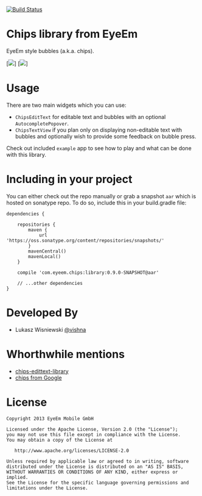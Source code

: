 [![Build Status](https://travis-ci.org/eyeem/chips-android.png)](https://travis-ci.org/eyeem/chips-android)

Chips library from EyeEm
=================

EyeEm style bubbles (a.k.a. chips).

[![](http://cdn.eyeem.com/thumb/h/400/f88f4ba735e60e5b6faa24b252d1c1b62e375f72-1384269072)] [![](http://cdn.eyeem.com/thumb/h/400/8c660660033aac40d3d099fbc220e993c57ed7eb-1384269111)]

Usage
============
There are two main widgets which you can use:

- `ChipsEditText` for editable text and bubbles with an optional `AutocompletePopover`.
- `ChipsTextView` if you plan only on displaying non-editable text with bubbles and optionally wish to provide some feedback on bubble press.

Check out included `example` app to see how to play and what can be done with this library.

Including in your project
=========================

You can either check out the repo manually or grab a snapshot `aar` which is hosted on sonatype repo. To do so, include this in your build.gradle file:

```
dependencies {

    repositories {
        maven {
            url 'https://oss.sonatype.org/content/repositories/snapshots/'
        }
        mavenCentral()
        mavenLocal()
    }

    compile 'com.eyeem.chips:library:0.9.0-SNAPSHOT@aar'

    // ...other dependencies
}
```

Developed By
============

* Lukasz Wisniewski [@vishna](https://twitter.com/vishna)

Whorthwhile mentions
============
- [chips-edittext-library](https://github.com/kpbird/chips-edittext-library)
- [chips from Google](https://android.googlesource.com/platform/frameworks/ex/+/refs/heads/master/chips)

License
=======

    Copyright 2013 EyeEm Mobile GmbH

    Licensed under the Apache License, Version 2.0 (the "License");
    you may not use this file except in compliance with the License.
    You may obtain a copy of the License at

       http://www.apache.org/licenses/LICENSE-2.0

    Unless required by applicable law or agreed to in writing, software
    distributed under the License is distributed on an "AS IS" BASIS,
    WITHOUT WARRANTIES OR CONDITIONS OF ANY KIND, either express or implied.
    See the License for the specific language governing permissions and
    limitations under the License.